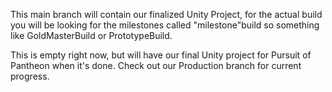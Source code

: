 This main branch will contain our finalized Unity Project, for the actual build you will be looking for the milestones called "milestone"build so something like GoldMasterBuild or PrototypeBuild.

This is empty right now, but will have our final Unity project for Pursuit of Pantheon when it's done. Check out our Production branch for current progress. 
